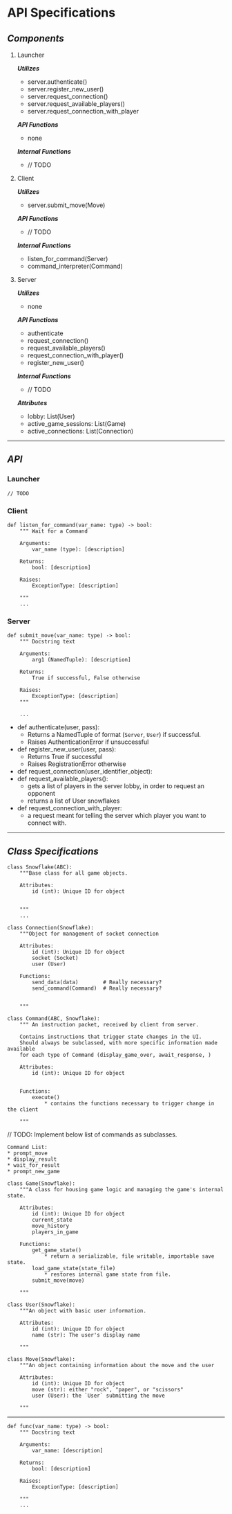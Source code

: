 # API Specifications

## ***Components***

1. Launcher 

    ***Utilizes***
    * server.authenticate()
    * server.register_new_user()
    * server.request_connection()
    * server.request_available_players()
    * server.request_connection_with_player

    ***API Functions***
    * none

    ***Internal Functions***
    * // TODO

1. Client

    ***Utilizes***
    * server.submit_move(Move)

    ***API Functions***
    * // TODO

    ***Internal Functions***
    * listen_for_command(Server)
    * command_interpreter(Command)


1. Server

    ***Utilizes***
    * none

    ***API Functions***
    * authenticate
    * request_connection()
    * request_available_players()
    * request_connection_with_player()
    * register_new_user()

    ***Internal Functions***
    * // TODO

    ***Attributes***
    * lobby: List(User)
    * active_game_sessions: List(Game)
    * active_connections: List(Connection)
---

## ***API***
### Launcher

```
// TODO
```

### Client

```
def listen_for_command(var_name: type) -> bool:
    """ Wait for a Command

    Arguments:
        var_name (type): [description]

    Returns:
        bool: [description]

    Raises:
        ExceptionType: [description]

    """
    ...
```




### Server

```
def submit_move(var_name: type) -> bool:
    """ Docstring text

    Arguments:
        arg1 (NamedTuple): [description]

    Returns:
        True if successful, False otherwise

    Raises:
        ExceptionType: [description]
    """

    ...
```

* def authenticate(user, pass):
  * Returns a NamedTuple of format (`Server`, `User`) if successful.
  * Raises AuthenticationError if unsuccessful
* def register_new_user(user, pass):
    * Returns True if successful
    * Raises RegistrationError otherwise
* def request_connection(user_identifier_object):
* def request_available_players():
  * gets a list of players in the server lobby, in order to request an opponent
  * returns a list of User snowflakes
* def request_connection_with_player:
  * a request meant for telling the server which player you want to connect with. 

---

## ***Class Specifications***

```
class Snowflake(ABC):
    """Base class for all game objects.

    Attributes:
        id (int): Unique ID for object
    

    """
    ...
```

```
class Connection(Snowflake):
    """Object for management of socket connection

    Attributes:
        id (int): Unique ID for object
        socket (Socket)
        user (User)

    Functions:
        send_data(data)        # Really necessary?
        send_command(Command)  # Really necessary?


    """
```

```
class Command(ABC, Snowflake):
    """ An instruction packet, received by client from server.
    
    Contains instructions that trigger state changes in the UI.
    Should always be subclassed, with more specific information made available
    for each type of Command (display_game_over, await_response, )

    Attributes:
        id (int): Unique ID for object

    
    Functions:
        execute()
            * contains the functions necessary to trigger change in the client

    """
```
// TODO: Implement below list of commands as subclasses.

```
Command List:
* prompt_move
* display_result
* wait_for_result
* prompt_new_game
```


```
class Game(Snowflake):
    """A class for housing game logic and managing the game's internal state.

    Attributes:
        id (int): Unique ID for object
        current_state
        move_history
        players_in_game

    Functions:
        get_game_state()
            * return a serializable, file writable, importable save state.
        load_game_state(state_file)
            * restores internal game state from file.
        submit_move(move)

    """
```


```
class User(Snowflake):
    """An object with basic user information.

    Attributes:
        id (int): Unique ID for object
        name (str): The user's display name

    """
```


```
class Move(Snowflake):
    """An object containing information about the move and the user

    Attributes:
        id (int): Unique ID for object
        move (str): either "rock", "paper", or "scissors"
        user (User): the `User` submitting the move
    
    """
```




---

```
def func(var_name: type) -> bool:
    """ Docstring text

    Arguments:
        var_name: [description]

    Returns:
        bool: [description]

    Raises:
        ExceptionType: [description]

    """
    ...
```